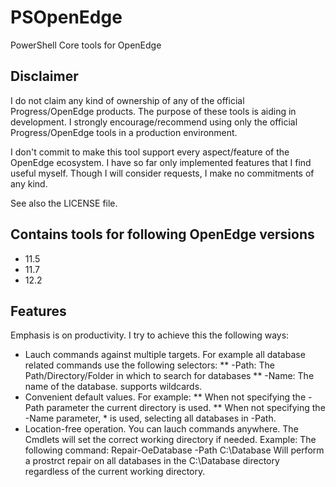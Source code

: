 # PSOpenEdge
PowerShell Core tools for OpenEdge

## Disclaimer
I do not claim any kind of ownership of any of the official Progress/OpenEdge products.
The purpose of these tools is aiding in development. I strongly encourage/recommend using only
the official Progress/OpenEdge tools in a production environment.

I don't commit to make this tool support every aspect/feature of the OpenEdge ecosystem. 
I have so far only implemented features that I find useful myself. 
Though I will consider requests, I make no commitments of any kind.

See also the LICENSE file.

## Contains tools for following OpenEdge versions
- 11.5
- 11.7
- 12.2

## Features

Emphasis is on productivity. 
I try to achieve this the following ways:
* Lauch commands against multiple targets. For example all database related commands use the following selectors:
  ** -Path: The Path/Directory/Folder in which to search for databases
  ** -Name: The name of the database. supports wildcards.
* Convenient default values. For example:
  ** When not specifying the -Path parameter the current directory is used.
  ** When not specifying the -Name parameter, * is used, selecting all databases in -Path.
* Location-free operation. 
  You can lauch commands anywhere. The Cmdlets will set the correct working directory if needed. 
  Example: 
  The following command: Repair-OeDatabase -Path C:\Database 
  Will perform a prostrct repair on all databases in the C:\Database directory regardless of the current working directory.




